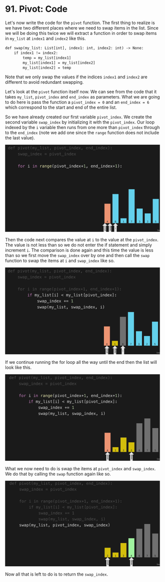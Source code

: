 # 91. Pivot: Code

Let's now write the code for the `pivot` function. The first thing to realize is we have two different places where we need to swap items in the list. Since we will be doing this twice we will extract a function in order to swap items in `my_list` at `index1` and `index2` like this.

```
def swap(my_list: List[int], index1: int, index2: int) -> None:
    if index1 != index2:
        temp = my_list[index1]
        my_list[index1] = my_list[index2]
        my_list[index2] = temp
```

Note that we only swap the values if the indices `index1` and `index2` are different to avoid redundant swapping.

Let's look at the `pivot` function itself now. We can see from the code that it takes `my_list`, `pivot_index` and `end_index` as parameters. What we are going to do here is pass the function a `pivot_index = 0` and an `end_index = 6` which correspond to the start and end of the entire list. 

So we have already created our first variable `pivot_index`. We create the second variable `swap_index` by initializing it with the `pivot_index`. Our loop indexed by the `i` variable then runs from one more than `pivot_index` through to the `end_index` (note we add one since the `range` function does not include the last value).

![Pivot Code Index](./images/pivot-code-index.jpg?raw=true "Pivot Code Index")

Then the code next compares the value at `i` to the value at the `pivot_index`. The value is not less than so we do not enter the if statement and simply increment `i`. The comparison is done again and this time the value is less than so we first move the `swap_index` over by one and then call the `swap` function to swap the items at `i` and `swap_index` like so.

![Pivot Code First Swap](./images/pivot-code-first-swap.jpg?raw=true "Pivot Code First Swap")

If we continue running the for loop all the way until the end then the list will look like this.

![Pivot Code For End](./images/pivot-code-for-end.jpg?raw=true "Pivot Code For End")

What we now need to do is swap the items at `pivot_index` and `swap_index`. We do that by calling the `swap` function again like so.

![Pivot Code Second Swap](./images/pivot-code-second-swap.jpg?raw=true "Pivot Code Second Swap")

Now all that is left to do is to return the `swap_index`.
